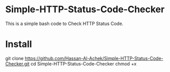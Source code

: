 # Simple-HTTP-Status-Code-Checker
This is a simple bash code to Check HTTP Status Code.
# Install
git clone https://github.com/Hassan-Al-Achek/Simple-HTTP-Status-Code-Checker.git
cd Simple-HTTP-Status-Code-Checker
chmod +x
